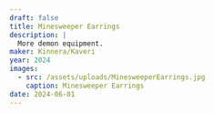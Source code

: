 ```yaml
---
draft: false
title: Minesweeper Earrings
description: |
  More demon equipment.
maker: Kinnera/Kaveri
year: 2024
images:
  - src: /assets/uploads/MinesweeperEarrings.jpg
    caption: Minesweeper Earrings
date: 2024-06-01
---
```

